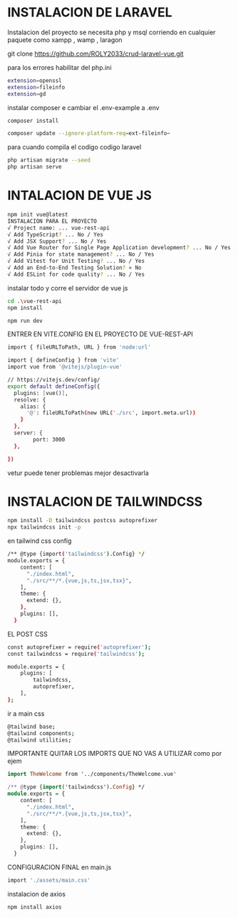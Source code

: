 INSTALACION DE LARAVEL
======================

Instalacion del proyecto
se necesita php y msql corriendo en cualquier paquete como xampp , wamp , laragon

git clone https://github.com/ROLY2033/crud-laravel-vue.git

para los errores habilitar del php.ini
```sh
extension=openssl
extension=fileinfo
extension=gd
```
instalar composer e cambiar el .env-example a .env
```sh
composer install
```

```sh
composer update --ignore-platform-req=ext-fileinfo~
```

para cuando compila el codigo codigo laravel

```sh 
php artisan migrate --seed
php artisan serve
```

INTALACION DE VUE JS
====================

```sh
npm init vue@latest
INSTALACION PARA EL PROYECTO
√ Project name: ... vue-rest-api
√ Add TypeScript? ... No / Yes
√ Add JSX Support? ... No / Yes
√ Add Vue Router for Single Page Application development? ... No / Yes
√ Add Pinia for state management? ... No / Yes
√ Add Vitest for Unit Testing? ... No / Yes
√ Add an End-to-End Testing Solution? » No
√ Add ESLint for code quality? ... No / Yes
```

instalar todo y corre el servidor de vue js

```sh
cd .\vue-rest-api
npm install

npm run dev
```


ENTRER EN VITE.CONFIG EN EL PROYECTO DE VUE-REST-API

```sh
import { fileURLToPath, URL } from 'node:url'

import { defineConfig } from 'vite'
import vue from '@vitejs/plugin-vue'

// https://vitejs.dev/config/
export default defineConfig({
  plugins: [vue()],
  resolve: {
    alias: {
      '@': fileURLToPath(new URL('./src', import.meta.url))
    }
  },
  server: {
        port: 3000
  },

})
```



vetur puede tener problemas mejor desactivarla


INSTALACION DE TAILWINDCSS
===========================

```sh
npm install -D tailwindcss postcss autoprefixer
npx tailwindcss init -p
```
en tailwind css config

```sh
/** @type {import('tailwindcss').Config} */
module.exports = {
    content: [
      "./index.html",
      "./src/**/*.{vue,js,ts,jsx,tsx}",
    ],
    theme: {
      extend: {},
    },
    plugins: [],
  }
```

EL POST CSS

```sh
const autoprefixer = require('autoprefixer');
const tailwindcss = require('tailwindcss');

module.exports = {
    plugins: [
        tailwindcss,
        autoprefixer,
    ],
};
```

ir a main css
```sh
@tailwind base;
@tailwind components;
@tailwind utilities;
```

IMPORTANTE QUITAR LOS IMPORTS QUE NO VAS A UTILIZAR
como por ejem
```hs
import TheWelcome from '../components/TheWelcome.vue'

/** @type {import('tailwindcss').Config} */
module.exports = {
    content: [
      "./index.html",
      "./src/**/*.{vue,js,ts,jsx,tsx}",
    ],
    theme: {
      extend: {},
    },
    plugins: [],
  }
```

CONFIGURACION FINAL
en main.js
```sh
import './assets/main.css'
```

instalacion de axios
```sh
npm install axios
```



